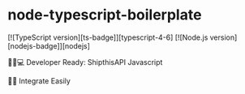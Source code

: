 # node-typescript-boilerplate

[![TypeScript version][ts-badge]][typescript-4-6]
[![Node.js version][nodejs-badge]][nodejs]

👩🏻💻 Developer Ready: ShipthisAPI Javascript

🏃🏽 Integrate Easily
